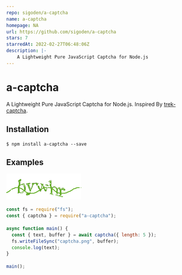 ```yaml
---
repo: sigoden/a-captcha
name: a-captcha
homepage: NA
url: https://github.com/sigoden/a-captcha
stars: 7
starredAt: 2022-02-27T06:48:06Z
description: |-
    A Lightweight Pure JavaScript Captcha for Node.js
---
```


# a-captcha

A Lightweight Pure JavaScript Captcha for Node.js. Inspired By [trek-captcha](https://github.com/trekjs/captcha).

## Installation

```
$ npm install a-captcha --save
```

## Examples

![captcha](https://github.com/sigoden/a-captcha/raw/master/examples/captcha.png)

```js
const fs = require("fs");
const { captcha } = require("a-captcha");

async function main() {
  const { text, buffer } = await captcha({ length: 5 });
  fs.writeFileSync("captcha.png", buffer);
  console.log(text);
}

main();
```
